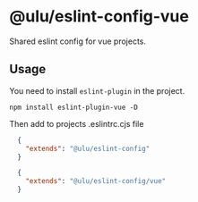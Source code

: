 # @ulu/eslint-config-vue

Shared eslint config for vue projects. 

## Usage

You need to install `eslint-plugin` in the project. 

`npm install eslint-plugin-vue -D`

Then add to projects .eslintrc.cjs file

```json
  {
    "extends": "@ulu/eslint-config"
  }
```


```json
  {
    "extends": "@ulu/eslint-config/vue"
  }
```